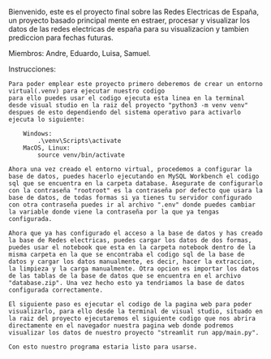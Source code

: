 Bienvenido, este es el proyecto final sobre las Redes Electricas de España, un proyecto basado principal mente en
estraer, procesar y visualizar los datos de las redes electricas de españa para su visualizacion y tambien prediccion
para fechas futuras.

Miembros: Andre, Eduardo, Luisa, Samuel.

Instrucciones:

    Para poder emplear este proyecto primero deberemos de crear un entorno virtual(.venv) para ejecutar nuestro codigo
    para ello puedes usar el codigo ejecuta esta linea en la terminal desde visual studio en la raiz del proyecto "python3 -m venv venv" despues de esto dependiendo del sistema operativo para activarlo ejecuta lo siguiente:

        Windows:
            .\venv\Scripts\activate
        MacOS, Linux:
            source venv/bin/activate

    Ahora una vez creado el entorno virtual, procedemos a configurar la base de datos, puedes hacerlo ejecutando en MySQL Workbench el codigo sql que se encuentra en la carpeta database. Asegurate de configurarlo con la contraseña "rootroot" es la contraseña por defecto que usara la base de datos, de todas formas si ya tienes tu servidor configurado con otra contraseña puedes ir al archivo ".env" donde puedes cambiar la variable donde viene la contraseña por la que ya tengas configurada.

    Ahora que ya has configurado el acceso a la base de datos y has creado la base de Redes electricas, puedes cargar los datos de dos formas, puedes usar el notebook que esta en la carpeta notebook dentro de la misma carpeta en la que se encontraba el codigo sql de la base de datos y cargar los datos manualmente, es decir, hacer la extraccion, la limpieza y la carga manualmente. Otra opcion es importar los datos de las tablas de la base de datos que se encuentra en el archivo "database.zip". Una vez hecho esto ya tendriamos la base de datos configurada correctamente.

    El siguiente paso es ejecutar el codigo de la pagina web para poder visualizarlo, para ello desde la terminal de visual studio, situado en la raiz del proyecto ejecutaremos el siguiente codigo que nos abrira directamente en el navegador nuestra pagina web donde podremos visualizar los datos de nuestro proyecto "streamlit run app/main.py".

    Con esto nuestro programa estaria listo para usarse.
